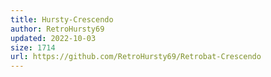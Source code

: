```yaml
---
title: Hursty-Crescendo
author: RetroHursty69
updated: 2022-10-03
size: 1714
url: https://github.com/RetroHursty69/Retrobat-Crescendo
---
```

